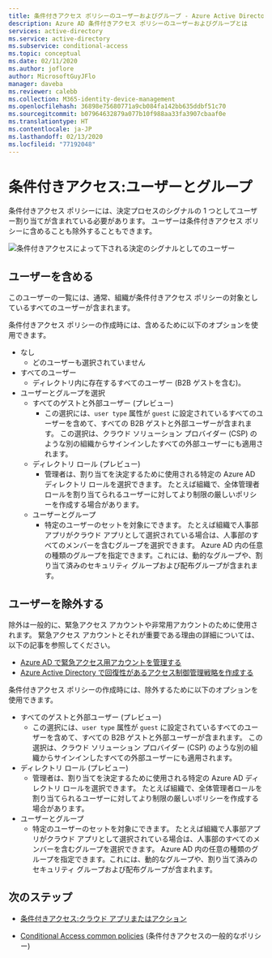 ```yaml
---
title: 条件付きアクセス ポリシーのユーザーおよびグループ - Azure Active Directory
description: Azure AD 条件付きアクセス ポリシーのユーザーおよびグループとは
services: active-directory
ms.service: active-directory
ms.subservice: conditional-access
ms.topic: conceptual
ms.date: 02/11/2020
ms.author: joflore
author: MicrosoftGuyJFlo
manager: daveba
ms.reviewer: calebb
ms.collection: M365-identity-device-management
ms.openlocfilehash: 36898e75680771a9cb084fa142bb635ddbf51c70
ms.sourcegitcommit: b07964632879a077b10f988aa33fa3907cbaaf0e
ms.translationtype: HT
ms.contentlocale: ja-JP
ms.lasthandoff: 02/13/2020
ms.locfileid: "77192048"
---
```

# <a name="conditional-access-users-and-groups"></a>条件付きアクセス:ユーザーとグループ

条件付きアクセス ポリシーには、決定プロセスのシグナルの 1 つとしてユーザー割り当てが含まれている必要があります。 ユーザーは条件付きアクセス ポリシーに含めることも除外することもできます。 

![条件付きアクセスによって下される決定のシグナルとしてのユーザー](./media/concept-conditional-access-users-groups/conditional-access-users-and-groups.png)

## <a name="include-users"></a>ユーザーを含める

このユーザーの一覧には、通常、組織が条件付きアクセス ポリシーの対象としているすべてのユーザーが含まれます。 

条件付きアクセス ポリシーの作成時には、含めるために以下のオプションを使用できます。

- なし
   - どのユーザーも選択されていません
- すべてのユーザー
   - ディレクトリ内に存在するすべてのユーザー (B2B ゲストを含む)。
- ユーザーとグループを選択
   - すべてのゲストと外部ユーザー (プレビュー)
      - この選択には、`user type` 属性が `guest` に設定されているすべてのユーザーを含めて、すべての B2B ゲストと外部ユーザーが含まれます。 この選択は、クラウド ソリューション プロバイダー (CSP) のような別の組織からサインインしたすべての外部ユーザーにも適用されます。 
   - ディレクトリ ロール (プレビュー)
      - 管理者は、割り当てを決定するために使用される特定の Azure AD ディレクトリ ロールを選択できます。 たとえば組織で、全体管理者ロールを割り当てられるユーザーに対してより制限の厳しいポリシーを作成する場合があります。
   - ユーザーとグループ
      - 特定のユーザーのセットを対象にできます。 たとえば組織で人事部アプリがクラウド アプリとして選択されている場合は、人事部のすべてのメンバーを含むグループを選択できます。 Azure AD 内の任意の種類のグループを指定できます。これには、動的なグループや、割り当て済みのセキュリティ グループおよび配布グループが含まれます。

## <a name="exclude-users"></a>ユーザーを除外する

除外は一般的に、緊急アクセス アカウントや非常用アカウントのために使用されます。 緊急アクセス アカウントとそれが重要である理由の詳細については、以下の記事を参照してください。 

* [Azure AD で緊急アクセス用アカウントを管理する](../users-groups-roles/directory-emergency-access.md)
* [Azure Active Directory で回復性があるアクセス制御管理戦略を作成する](../authentication/concept-resilient-controls.md)

条件付きアクセス ポリシーの作成時には、除外するために以下のオプションを使用できます。

- すべてのゲストと外部ユーザー (プレビュー)
   - この選択には、`user type` 属性が `guest` に設定されているすべてのユーザーを含めて、すべての B2B ゲストと外部ユーザーが含まれます。 この選択は、クラウド ソリューション プロバイダー (CSP) のような別の組織からサインインしたすべての外部ユーザーにも適用されます。 
- ディレクトリ ロール (プレビュー)
   - 管理者は、割り当てを決定するために使用される特定の Azure AD ディレクトリ ロールを選択できます。 たとえば組織で、全体管理者ロールを割り当てられるユーザーに対してより制限の厳しいポリシーを作成する場合があります。
- ユーザーとグループ
   - 特定のユーザーのセットを対象にできます。 たとえば組織で人事部アプリがクラウド アプリとして選択されている場合は、人事部のすべてのメンバーを含むグループを選択できます。 Azure AD 内の任意の種類のグループを指定できます。これには、動的なグループや、割り当て済みのセキュリティ グループおよび配布グループが含まれます。

## <a name="next-steps"></a>次のステップ

- [条件付きアクセス:クラウド アプリまたはアクション](concept-conditional-access-cloud-apps.md)

- [Conditional Access common policies](concept-conditional-access-policy-common.md) (条件付きアクセスの一般的なポリシー)
